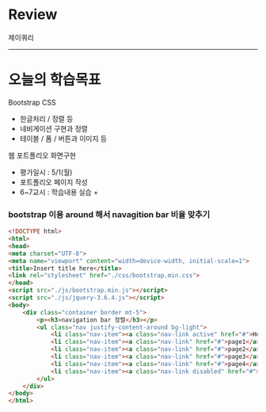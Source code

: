# Review
제이쿼리

-----------------------------------------------------------------------------------------------

# 오늘의 학습목표
Bootstrap CSS
- 한글처리 / 정렬 등
- 네비게이션 구현과 정렬
- 테이블 / 폼 / 버튼과 이미지 등

웹 포트폴리오 화면구현
- 평가일시 : 5/1(월)
- 포트폴리오 페이지 작성
- 6~7교시 : 학습내용 실습 + 


### bootstrap 이용 around 해서 navagition bar 비율 맞추기
```html
<!DOCTYPE html>
<html>
<head>
<meta charset="UTF-8">
<meta name="viewport" content="width=device-width, initial-scale=1">
<title>Insert title here</title>
<link rel="stylesheet" href="./css/bootstrap.min.css">
</head>
<script src="./js/bootstrap.min.js"></script>
<script src="./js/jquery-3.6.4.js"></script>
<body>
	<div class="container border mt-5">
		<p><h3>navigation bar 정렬</h3></p>
		<ul class="nav justify-content-around bg-light">
			<li class="nav-item"><a class="nav-link active" href="#">Home</a></li>
			<li class="nav-item"><a class="nav-link" href="#">page1</a></li>
			<li class="nav-item"><a class="nav-link" href="#">page2</a></li>
			<li class="nav-item"><a class="nav-link" href="#">page3</a></li>
			<li class="nav-item"><a class="nav-link" href="#">page4</a></li>
			<li class="nav-item"><a class="nav-link disabled" href="#">page5</a></li>
		</ul>
	</div>
</body>
</html>
```
